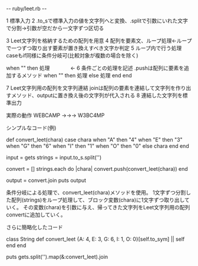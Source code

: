 -- ruby/leet.rb --

1 標準入力
2 .to_sで標準入力の値を文字列へと変換、.splitで引数にいれた文字で分割→引数が空だから一文字ずつ区切る

3 Leet文字列を格納するための配列を用意
4 配列を要素文、ループ処理←ループで一つずつ取り出す要素が置き換えすべき文字か判定
5 ループ内で行う処理 caseもif同様に条件分岐可(比較対象が複数の場合を除く)


  when "" then
    処理　　　　← 6 条件ごとの処理を記述 .pushは配列に要素を追加するメソッド
  when "" then
    処理
  else
    処理
  end
end

7 Leet文字列用の配列を文字列連結 joinは配列の要素を連結して文字列を作り出すメソッド、outputに置き換え後の文字列が代入される
8 連結した文字列を標準出力

実際の動作
WEBCAMP →→→ W3BC4MP

シンプルなコード(例)

def convert_leet(chara)
  case chara
  when "A" then
    "4"
  when "E" then
    "3"
  when "G" then
    "6"
  when "I" then
    "1"
  when "O" then
    "0"
  else
    chara
  end
end

input = gets
strings = input.to_s.split('')

convert = []
strings.each do |chara|
  convert.push(convert_leet(chara))
end

output = convert.join
puts output

条件分岐による処理で、convert_leet(chara)メソッドを使用。
1文字ずつ分割した配列(strings)をループ処理して、ブロック変数(chara)に1文字ずつ取り出していく。
その変数(chara)を引数に与え、帰ってきた文字列をLeet文字列用の配列convertに追加していく。

さらに簡略化したコード

class String
  def convert_leet
    {A: 4, E: 3, G: 6, I: 1, O: 0}[self.to_sym] || self
  end
end

puts gets.split('').map(&:convert_leet).join

